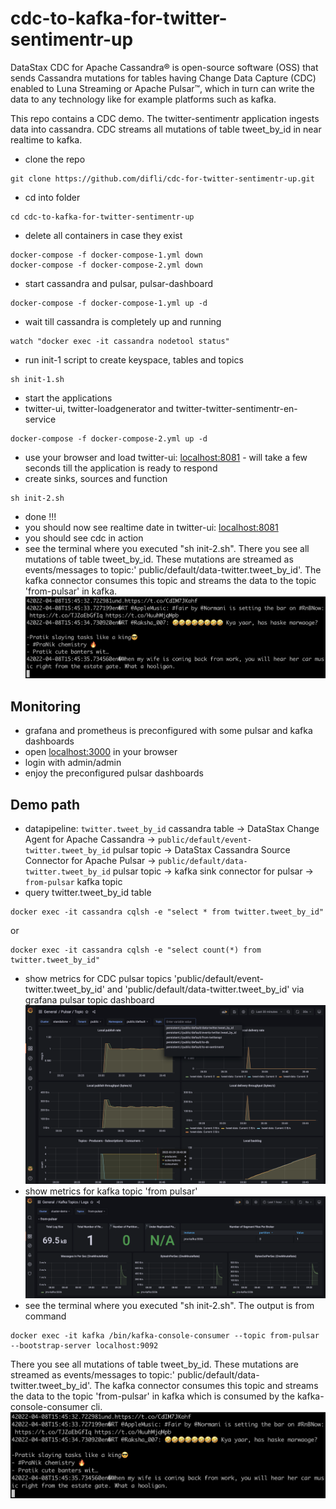 # cdc-to-kafka-for-twitter-sentimentr-up
DataStax CDC for Apache Cassandra® is open-source software (OSS) that sends Cassandra mutations for tables having Change Data Capture (CDC) enabled to Luna Streaming or Apache Pulsar™, which in turn can write the data to any technology like for example platforms such as kafka.

This repo contains a CDC demo. The twitter-sentimentr application ingests data into cassandra. CDC streams all mutations of table tweet_by_id in near realtime to kafka.

- clone the repo
```
git clone https://github.com/difli/cdc-for-twitter-sentimentr-up.git
```
- cd into folder
```
cd cdc-to-kafka-for-twitter-sentimentr-up
```
- delete all containers in case they exist
```
docker-compose -f docker-compose-1.yml down
docker-compose -f docker-compose-2.yml down
```
- start cassandra and pulsar, pulsar-dashboard
```
docker-compose -f docker-compose-1.yml up -d
```
- wait till cassandra is completely up and running
```
watch "docker exec -it cassandra nodetool status"
```
- run init-1 script to create keyspace, tables and topics
```
sh init-1.sh
```
- start the applications
- twitter-ui, twitter-loadgenerator and twitter-twitter-sentimentr-en-service
```
docker-compose -f docker-compose-2.yml up -d
```
- use your browser and load twitter-ui: [localhost:8081](http://localhost:8081) - will take a few seconds till the application is ready to respond
- create sinks, sources and function
```
sh init-2.sh
```
- done !!!
- you should now see realtime date in twitter-ui: [localhost:8081](http://localhost:8081)
- you should see cdc in action
- see the terminal where you executed "sh init-2.sh". There you see all mutations of table tweet_by_id. These mutations are streamed as events/messages to topic:' public/default/data-twitter.tweet_by_id'. The kafka connector consumes this topic and streams the data to the topic 'from-pulsar' in kafka.
![alt text](/images/kafka-console-consumer.png)

## Monitoring
- grafana and prometheus is preconfigured with some pulsar and kafka dashboards
- open [localhost:3000](localhost:3000) in your browser
- login with admin/admin
- enjoy the preconfigured pulsar dashboards

## Demo path
- datapipeline: ```twitter.tweet_by_id``` cassandra table -> DataStax Change Agent for Apache Cassandra -> ```public/default/event-twitter.tweet_by_id``` pulsar topic -> DataStax Cassandra Source Connector for Apache Pulsar -> ```public/default/data-twitter.tweet_by_id``` pulsar topic -> kafka sink connector for pulsar -> ```from-pulsar``` kafka topic
- query twitter.tweet_by_id table
```
docker exec -it cassandra cqlsh -e "select * from twitter.tweet_by_id"
```
or
```
docker exec -it cassandra cqlsh -e "select count(*) from twitter.tweet_by_id"
```
- show metrics for CDC pulsar topics 'public/default/event-twitter.tweet_by_id' and 'public/default/data-twitter.tweet_by_id' via grafana pulsar topic dashboard
![alt text](/images/grafana-topics.png)
- show metrics for kafka topic 'from pulsar'
![alt text](/images/from-pulsar-topic-kafka.png)
- see the terminal where you executed "sh init-2.sh". The output is from command
```
docker exec -it kafka /bin/kafka-console-consumer --topic from-pulsar --bootstrap-server localhost:9092
```
There you see all mutations of table tweet_by_id. These mutations are streamed as events/messages to topic:' public/default/data-twitter.tweet_by_id'. The kafka connector consumes this topic and streams the data to the topic 'from-pulsar' in kafka which is consumed by the kafka-console-consumer cli. 
![alt text](/images/kafka-console-consumer.png)
